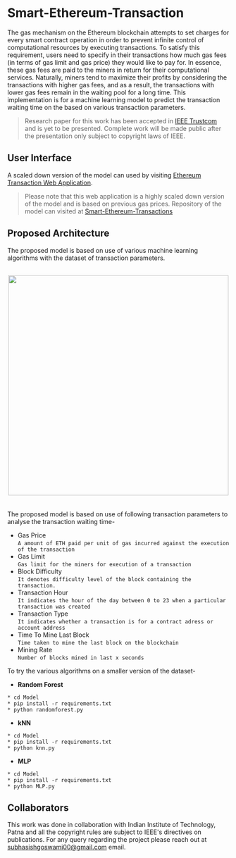 # Smart-Ethereum-Transaction
The gas mechanism on the Ethereum blockchain attempts to set charges for every smart contract operation in order to prevent infinite control of computational resources by executing transactions. To satisfy this requirement, users need to specify in their transactions how much gas fees (in terms of gas limit and gas price) they would like to pay for. In essence, these gas fees are paid to the miners in return for their computational services. Naturally, miners tend to maximize their profits by considering the transactions with higher gas fees, and as a result, the transactions with lower gas fees remain in the waiting pool for a long time. This implementation is for a machine learning model to predict the transaction waiting time on the based on various transaction parameters.
> Research paper for this work has been accepted in [IEEE Trustcom](https://trustcom2021.sau.edu.cn/) and is yet to be presented. Complete work will be made public after the presentation only subject to copyright laws of IEEE.
## User Interface
A scaled down version of the model can used by visiting [Ethereum Transaction Web Application](http://ethereum-transactions.herokuapp.com/).
>Please note that this web application is a highly scaled down version of the model and is based on previous gas prices.
Repository of the model can visited at [Smart-Ethereum-Transactions](https://github.com/subhasishgoswami/Smart-Ethereum-Transaction)

## Proposed Architecture
The proposed model is based on use of various machine learning algorithms with the dataset of transaction parameters.
<br>
<br>
<div align="center" class="row">
  <img src="https://i.imgur.com/bYNKO3h.png" width="500"/>
</div>
<br>
<br>
The proposed model is based on use of following transaction parameters to analyse the transaction waiting time-


* Gas Price <br>
`A amount of ETH paid per unit of gas incurred against the execution of the transaction`
* Gas Limit <br>
`Gas limit for the miners for execution of a transaction`
* Block Difficulty
<br> `It denotes difficulty level of the block containing the transaction.`
* Transaction Hour
<br>`It indicates the hour of the day between 0 to 23 when a particular transaction was created`
* Transaction Type
<br>`It indicates whether a transaction is for a contract adress or account address`
* Time To Mine Last Block
<br>`Time taken to mine the last block on the blockchain`
* Mining Rate
<br>`Number of blocks mined in last x seconds`

To try the various algorithms on a smaller version of the dataset-
* **Random Forest**
```
* cd Model
* pip install -r requirements.txt
* python randomforest.py
```
* **kNN**
```
* cd Model
* pip install -r requirements.txt
* python knn.py
```
* **MLP**
```
* cd Model
* pip install -r requirements.txt
* python MLP.py
```
## Collaborators
This work was done in collaboration with Indian Institute of Technology, Patna and all the copyright rules are subject to IEEE's directives on publications. For any query regarding the project please reach out at subhasishgoswami00@gmail.com email.

